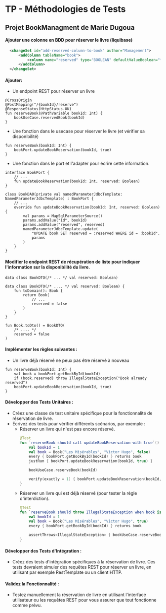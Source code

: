 # TP - Méthodologies de Tests

## Projet BookManagment de Marie Dugoua

#### Ajouter une colonne en BDD pour réserver le livre (liquibase)

````XML
  <changeSet id="add-reserved-column-to-book" author="Management">
      <addColumn tableName="book">
          <column name="reserved" type="BOOLEAN" defaultValueBoolean="false"/>
      </addColumn>
  </changeSet>
````

#### Ajouter:
- Un endpoint REST pour réserver un livre
````KT
@CrossOrigin
@PostMapping("/{bookId}/reserve")
@ResponseStatus(HttpStatus.OK)
fun reserveBook(@PathVariable bookId: Int) {
    bookUseCase.reservedBook(bookId)
}

````

- Une fonction dans le usecase pour réserver le livre (et vérifier sa disponibilité)
````KT
fun reserveBook(bookId: Int) {
    bookPort.updateBookReservation(bookId, true)
}
````

- Une fonction dans le port et l'adapter pour écrire cette information.
````KT
interface BookPort {
    // ...
    fun updateBookReservation(bookId: Int, reserved: Boolean)
}

class BookDAO(private val namedParameterJdbcTemplate: NamedParameterJdbcTemplate) : BookPort {
    // ...
    override fun updateBookReservation(bookId: Int, reserved: Boolean) {
        val params = MapSqlParameterSource()
        params.addValue("id", bookId)
        params.addValue("reserved", reserved)
        namedParameterJdbcTemplate.update(
            "UPDATE book SET reserved = :reserved WHERE id = :bookId",
            params
        )
    }
}
````

#### Modifier le endpoint REST de récupération de liste pour indiquer l'information sur la disponibilité du livre.
````KT
data class BookDTO(/* ... */ val reserved: Boolean)

data class BookDTO(/* .... */ val reserved: Boolean) {
    fun toDomain(): Book {
        return Book(
            // ...
            reserved = false
        )
    }
}

fun Book.toDto() = BookDTO(
    /* .... */
    reserved = false
)
````

#### Implémenter les règles suivantes :
- Un livre déjà réservé ne peux pas être réservé à nouveau
````KT
fun reserveBook(bookId: Int) {
    val book = bookPort.getBookById(bookId)
    if (book.reserved) throw IllegalStateException("Book already reserved")
    bookPort.updateBookReservation(bookId, true)
}
````

#### Développer des Tests Unitaires :

- Créez une classe de test unitaire spécifique pour la fonctionnalité de réservation de livre.
- Écrivez des tests pour vérifier différents scénarios, par exemple :
  - Réserver un livre qui n'est pas encore réservé.
    ````kt
    @Test
    fun `reserveBook should call updateBookReservation with true`() {
        val bookId = 1
        val book = Book("Les Misérables", "Victor Hugo", false)
        every { bookPort.getBookById(bookId) } returns book
        justRun { bookPort.updateBookReservation(bookId, true) }
    
        bookUseCase.reserveBook(bookId)
    
        verify(exactly = 1) { bookPort.updateBookReservation(bookId, true) }
    }
    ````
  - Réserver un livre qui est déjà réservé (pour tester la règle d'interdiction).
    ````kt
    @Test
    fun `reserveBook should throw IllegalStateException when book is already reserved`() {
        val bookId = 1
        val book = Book("Les Misérables", "Victor Hugo", true)
        every { bookPort.getBookById(bookId) } returns book

        assertThrows<IllegalStateException> { bookUseCase.reserveBook(bookId) }
    }
    ````

#### Développer des Tests d'Intégration :
- Créez des tests d'intégration spécifiques à la réservation de livre. Ces tests devraient simuler des requêtes REST pour réserver un livre, en utilisant par exemple RestTemplate ou un client HTTP.

#### Validez la Fonctionnalité :
- Testez manuellement la réservation de livre en utilisant l'interface utilisateur ou les requêtes REST pour vous assurer que tout fonctionne comme prévu.